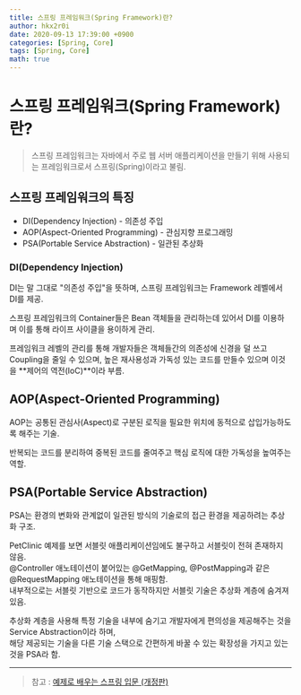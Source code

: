 ```yaml
---
title: 스프링 프레임워크(Spring Framework)란?
author: hkx2r0i
date: 2020-09-13 17:39:00 +0900
categories: [Spring, Core]
tags: [Spring, Core]
math: true
---
```


# 스프링 프레임워크(Spring Framework)란?

> 스프링 프레임워크는 자바에서 주로 웹 서버 애플리케이션을 만들기 위해 사용되는 프레임워크로서 스프링(Spring)이라고 불림.

## 스프링 프레임워크의 특징

- DI(Dependency Injection) - 의존성 주입
- AOP(Aspect-Oriented Programming) - 관심지향 프로그래밍
- PSA(Portable Service Abstraction) - 일관된 추상화

### DI(Dependency Injection)

DI는 말 그대로 "의존성 주입"을 뜻하며, 스프링 프레임워크는 Framework 레벨에서 DI를 제공.<br />

스프링 프레임워크의 Container들은 Bean 객체들을 관리하는데 있어서 DI를 이용하며 이를 통해 라이프 사이클을 용이하게 관리.<br />

프레임워크 레벨의 관리를 통해 개발자들은 객체들간의 의존성에 신경을 덜 쓰고 Coupling을 줄일 수 있으며, 높은 재사용성과 가독성 있는 코드를 만들수 있으며 이것을 **제어의 역전(IoC)**이라 부름.<br />

## AOP(Aspect-Oriented Programming)

AOP는 공통된 관심사(Aspect)로 구분된 로직을 필요한 위치에 동적으로 삽입가능하도록 해주는 기술.<br />

반복되는 코드를 분리하여 중복된 코드를 줄여주고 핵심 로직에 대한 가독성을 높여주는 역할.<br />

## PSA(Portable Service Abstraction)

PSA는 환경의 변화와 관계없이 일관된 방식의 기술로의 접근 환경을 제공하려는 추상화 구조.<br />

PetClinic 예제를 보면 서블릿 애플리케이션임에도 불구하고 서블릿이 전혀 존재하지 않음.<br />
@Controller 애노테이션이 붙어있는 @GetMapping, @PostMapping과 같은 @RequestMapping 애노테이션을 통해 매핑함.<br />
내부적으로는 서블릿 기반으로 코드가 동작하지만 서블릿 기술은 추상화 계층에 숨겨져 있음.<br />

추상화 계층을 사용해 특정 기술을 내부에 숨기고 개발자에게 편의성을 제공해주는 것을 Service Abstraction이라 하며,<br />
해당 제공되는 기술을 다른 기술 스택으로 간편하게 바꿀 수 있는 확장성을 가지고 있는것을 PSA라 함.<br />

---
> 참고 : [예제로 배우는 스프링 입문 (개정판)](https://www.inflearn.com/course/spring_revised_edition#)